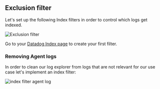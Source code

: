 ## Exclusion filter

Let's set up the following Index filters in order to control which logs get indexed.

![Exclusion filter](https://raw.githubusercontent.com/l0k0ms/workshops/master/log-workshop/assets/images/exclusion_filter.png)

Go to your [Datadog Index page](https://app.datadoghq.com/logs/pipelines/indexes) to create your first filter.

### Removing Agent logs

In order to clean our log explorer from logs that are not relevant for our use case let's implement an index filter:

![index filter agent log](https://raw.githubusercontent.com/l0k0ms/workshops/master/log-workshop/assets/images/index_filter_agent_log.png)
